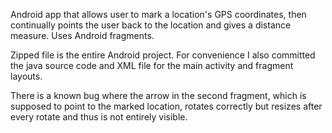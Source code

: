 Android app that allows user to mark a location's GPS coordinates, then continually points the user back to the location and gives a distance measure. Uses Android fragments.

Zipped file is the entire Android project. For convenience I also committed the java source code and XML file for the main activity and fragment layouts.

There is a known bug where the arrow in the second fragment, which is supposed to point to the marked location, rotates correctly but resizes after every rotate and thus is not entirely visible.
